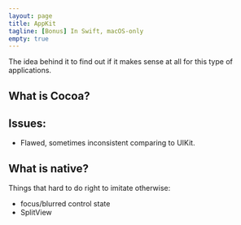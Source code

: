 ```yaml
---
layout: page
title: AppKit
tagline: [Bonus] In Swift, macOS-only
empty: true
---
```


The idea behind it to find out if it makes sense at all for this type of applications.

## What is Cocoa?

## Issues:

- Flawed, sometimes inconsistent comparing to UIKit.

## What is native?

Things that hard to do right to imitate otherwise:

- focus/blurred control state
- SplitView
